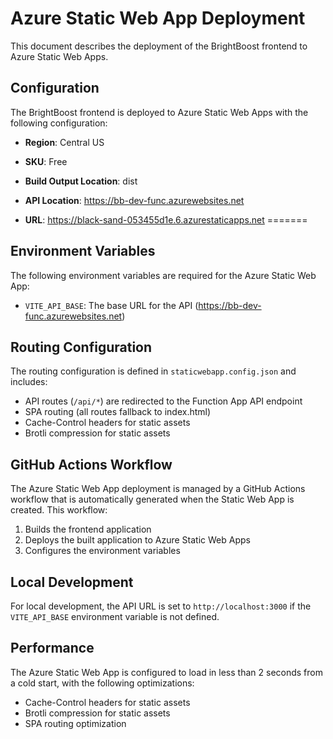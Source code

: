 # Azure Static Web App Deployment

This document describes the deployment of the BrightBoost frontend to Azure Static Web Apps.

## Configuration

The BrightBoost frontend is deployed to Azure Static Web Apps with the following configuration:

- **Region**: Central US
- **SKU**: Free
- **Build Output Location**: dist
- **API Location**: https://bb-dev-func.azurewebsites.net

- **URL**: https://black-sand-053455d1e.6.azurestaticapps.net
=======

## Environment Variables

The following environment variables are required for the Azure Static Web App:

- `VITE_API_BASE`: The base URL for the API (https://bb-dev-func.azurewebsites.net)

## Routing Configuration

The routing configuration is defined in `staticwebapp.config.json` and includes:

- API routes (`/api/*`) are redirected to the Function App API endpoint
- SPA routing (all routes fallback to index.html)
- Cache-Control headers for static assets
- Brotli compression for static assets

## GitHub Actions Workflow

The Azure Static Web App deployment is managed by a GitHub Actions workflow that is automatically generated when the Static Web App is created. This workflow:

1. Builds the frontend application
2. Deploys the built application to Azure Static Web Apps
3. Configures the environment variables

## Local Development

For local development, the API URL is set to `http://localhost:3000` if the `VITE_API_BASE` environment variable is not defined.

## Performance

The Azure Static Web App is configured to load in less than 2 seconds from a cold start, with the following optimizations:

- Cache-Control headers for static assets
- Brotli compression for static assets
- SPA routing optimization
